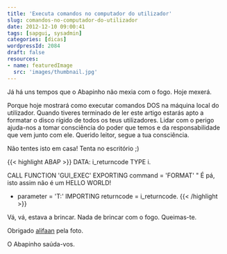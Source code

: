 ```yaml
---
title: 'Executa comandos no computador do utilizador'
slug: comandos-no-computador-do-utilizador
date: 2012-12-10 09:00:41
tags: [sapgui, sysadmin]
categories: [dicas]
wordpressId: 2084
draft: false
resources:
- name: featuredImage
  src: 'images/thumbnail.jpg'
---
```

Já há uns tempos que o Abapinho não mexia com o fogo. Hoje mexerá.

Porque hoje mostrará como executar comandos DOS na máquina local do utilizador. Quando tiveres terminado de ler este artigo estarás apto a formatar o disco rígido de todos os teus utilizadores. Lidar com o perigo ajuda-nos a tomar consciência do poder que temos e da responsabilidade que vem junto com ele. Querido leitor, segue a tua consciência.

Não tentes isto em casa! Tenta no escritório ;)


{{< highlight ABAP >}}
DATA: i_returncode TYPE i.

CALL FUNCTION 'GUI_EXEC'
  EXPORTING
    command = 'FORMAT'     " É pá, isto assim não é um HELLO WORLD!
*    parameter = 'T:'
  IMPORTING
        returncode = i_returncode.
{{< /highlight >}}

Vá, vá, estava a brincar. Nada de brincar com o fogo. Queimas-te.

Obrigado [alifaan][1] pela foto.

O Abapinho saúda-vos.

   [1]: http://www.flickr.com/photos/alifaan/2608045107/

